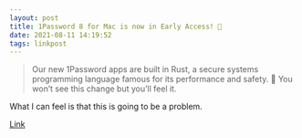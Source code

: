 ```yaml
---
layout: post
title: 1Password 8 for Mac is now in Early Access! 🎉
date: 2021-08-11 14:19:52
tags: linkpost
---
```


> Our new 1Password apps are built in Rust, a secure systems programming language famous for its performance and safety. 🦀 You won’t see this change but you’ll feel it.

What I can feel is that this is going to be a problem. 

[Link](https://blog.1password.com/1password-8-for-mac-is-now-in-early-access/)

